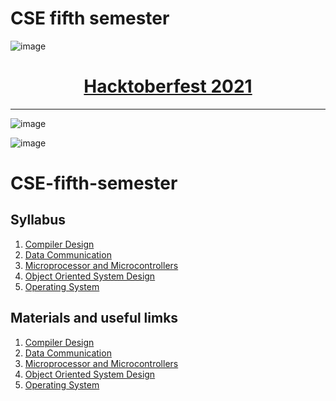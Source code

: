 
# CSE fifth semester
![image](https://user-images.githubusercontent.com/64991656/135403993-8436cfd2-5314-4c03-8509-d33e51c565b2.png)

<h1 align="center">  <a href="https://hacktoberfest.digitalocean.com/">
        Hacktoberfest 2021
    </a> </h1>

***

![image](https://user-images.githubusercontent.com/64991656/138487669-04d0baa2-77b9-47b9-abd8-1c967f7e6656.png)

![image](https://user-images.githubusercontent.com/64991656/138487106-49ae338a-7238-45f9-9008-4bf4b5f36dd1.png)


# CSE-fifth-semester

## Syllabus

1. [Compiler Design](https://github.com/Sushreesatarupa/CSE-fifth-semester/blob/main/Compiler%20Design/README.md)
2. [Data Communication](https://github.com/Sushreesatarupa/CSE-fifth-semester/blob/main/Data%20Communication/README.md)
3. [Microprocessor and Microcontrollers](https://github.com/Sushreesatarupa/CSE-fifth-semester/blob/main/Microprocessor%20and%20Microcontrollers/README.md)
4. [Object Oriented System Design](https://github.com/Sushreesatarupa/CSE-fifth-semester/blob/main/Object%20Oriented%20System%20Design/README.md)
5. [Operating System](https://github.com/Sushreesatarupa/CSE-fifth-semester/blob/main/Operating%20System/README.md)

## Materials and useful limks

1. [Compiler Design](https://github.com/Sushreesatarupa/CSE-fifth-semester/tree/main/Compiler%20Design)
2. [Data Communication](https://github.com/Sushreesatarupa/CSE-fifth-semester/tree/main/Data%20Communication)
3. [Microprocessor and Microcontrollers](https://github.com/Sushreesatarupa/CSE-fifth-semester/tree/main/Microprocessor%20and%20Microcontrollers)
4. [Object Oriented System Design](https://github.com/Sushreesatarupa/CSE-fifth-semester/tree/main/Object%20Oriented%20System%20Design)
5. [Operating System](https://github.com/Sushreesatarupa/CSE-fifth-semester/tree/main/Operating%20System)
